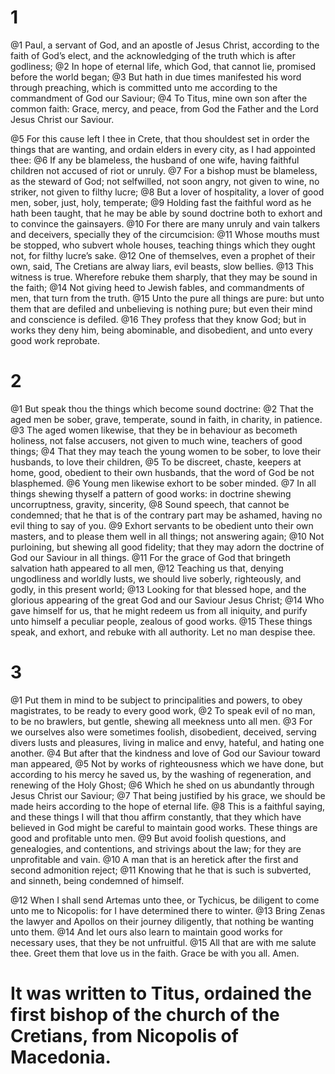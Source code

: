 # 1 
@1 Paul, a servant of God, and an apostle of Jesus Christ, according to the faith of God’s elect, and the acknowledging of the truth which is after godliness; 
@2 In hope of eternal life, which God, that cannot lie, promised before the world began; 
@3 But hath in due times manifested his word through preaching, which is committed unto me according to the commandment of God our Saviour; 
@4 To Titus, mine own son after the common faith: Grace, mercy, and peace, from God the Father and the Lord Jesus Christ our Saviour. 

@5 For this cause left I thee in Crete, that thou shouldest set in order the things that are wanting, and ordain elders in every city, as I had appointed thee: 
@6 If any be blameless, the husband of one wife, having faithful children not accused of riot or unruly. 
@7 For a bishop must be blameless, as the steward of God; not selfwilled, not soon angry, not given to wine, no striker, not given to filthy lucre; 
@8 But a lover of hospitality, a lover of good men, sober, just, holy, temperate; 
@9 Holding fast the faithful word as he hath been taught, that he may be able by sound doctrine both to exhort and to convince the gainsayers. 
@10 For there are many unruly and vain talkers and deceivers, specially they of the circumcision: 
@11 Whose mouths must be stopped, who subvert whole houses, teaching things which they ought not, for filthy lucre’s sake. 
@12 One of themselves, even a prophet of their own, said, The Cretians are alway liars, evil beasts, slow bellies. 
@13 This witness is true. Wherefore rebuke them sharply, that they may be sound in the faith; 
@14 Not giving heed to Jewish fables, and commandments of men, that turn from the truth. 
@15 Unto the pure all things are pure: but unto them that are defiled and unbelieving is nothing pure; but even their mind and conscience is defiled. 
@16 They profess that they know God; but in works they deny him, being abominable, and disobedient, and unto every good work reprobate. 

# 2 
@1 But speak thou the things which become sound doctrine: 
@2 That the aged men be sober, grave, temperate, sound in faith, in charity, in patience. 
@3 The aged women likewise, that they be in behaviour as becometh holiness, not false accusers, not given to much wine, teachers of good things; 
@4 That they may teach the young women to be sober, to love their husbands, to love their children, 
@5 To be discreet, chaste, keepers at home, good, obedient to their own husbands, that the word of God be not blasphemed. 
@6 Young men likewise exhort to be sober minded. 
@7 In all things shewing thyself a pattern of good works: in doctrine shewing uncorruptness, gravity, sincerity, 
@8 Sound speech, that cannot be condemned; that he that is of the contrary part may be ashamed, having no evil thing to say of you. 
@9 Exhort servants to be obedient unto their own masters, and to please them well in all things; not answering again; 
@10 Not purloining, but shewing all good fidelity; that they may adorn the doctrine of God our Saviour in all things. 
@11 For the grace of God that bringeth salvation hath appeared to all men, 
@12 Teaching us that, denying ungodliness and worldly lusts, we should live soberly, righteously, and godly, in this present world; 
@13 Looking for that blessed hope, and the glorious appearing of the great God and our Saviour Jesus Christ; 
@14 Who gave himself for us, that he might redeem us from all iniquity, and purify unto himself a peculiar people, zealous of good works. 
@15 These things speak, and exhort, and rebuke with all authority. Let no man despise thee. 

# 3 
@1 Put them in mind to be subject to principalities and powers, to obey magistrates, to be ready to every good work, 
@2 To speak evil of no man, to be no brawlers, but gentle, shewing all meekness unto all men. 
@3 For we ourselves also were sometimes foolish, disobedient, deceived, serving divers lusts and pleasures, living in malice and envy, hateful, and hating one another. 
@4 But after that the kindness and love of God our Saviour toward man appeared, 
@5 Not by works of righteousness which we have done, but according to his mercy he saved us, by the washing of regeneration, and renewing of the Holy Ghost; 
@6 Which he shed on us abundantly through Jesus Christ our Saviour; 
@7 That being justified by his grace, we should be made heirs according to the hope of eternal life. 
@8 This is a faithful saying, and these things I will that thou affirm constantly, that they which have believed in God might be careful to maintain good works. These things are good and profitable unto men. 
@9 But avoid foolish questions, and genealogies, and contentions, and strivings about the law; for they are unprofitable and vain. 
@10 A man that is an heretick after the first and second admonition reject; 
@11 Knowing that he that is such is subverted, and sinneth, being condemned of himself. 

@12 When I shall send Artemas unto thee, or Tychicus, be diligent to come unto me to Nicopolis: for I have determined there to winter. 
@13 Bring Zenas the lawyer and Apollos on their journey diligently, that nothing be wanting unto them. 
@14 And let ours also learn to maintain good works for necessary uses, that they be not unfruitful. 
@15 All that are with me salute thee. Greet them that love us in the faith. Grace be with you all. Amen. 
#
# It was written to Titus, ordained the first bishop of the church of the Cretians, from Nicopolis of Macedonia.
